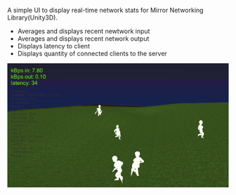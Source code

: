 A simple UI to display real-time network stats for Mirror Networking Library(Unity3D).

- Averages and displays recent newtwork input 
- Averages and displays recent network output
- Displays latency to client
- Displays quantity of connected clients to the server

![preview](https://github.com/mrsafacon/MirrorNetworkStatsUI/raw/master/profiler-preview.png)